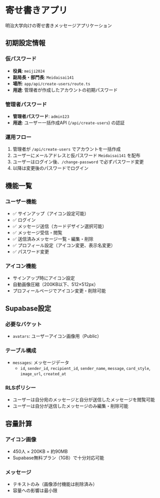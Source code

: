 # 寄せ書きアプリ

明治大学向けの寄せ書きメッセージアプリケーション

## 初期設定情報

### 仮パスワード
- **役員**: `meiji2024`
- **副局長・部門長**: `Meidaisai141`
- **場所**: `app/api/create-users/route.ts`
- **用途**: 管理者が作成したアカウントの初期パスワード

### 管理者パスワード
- **管理者パスワード**: `admin123`
- **用途**: ユーザー一括作成API (`/api/create-users`) の認証

### 運用フロー
1. 管理者が `/api/create-users` でアカウントを一括作成
2. ユーザーにメールアドレスと仮パスワード `Meidaisai141` を配布
3. ユーザーはログイン後、`/change-password` で必ずパスワード変更
4. 以降は変更後のパスワードでログイン

## 機能一覧

### ユーザー機能
- ✅ サインアップ（アイコン設定可能）
- ✅ ログイン
- ✅ メッセージ送信（カードデザイン選択可能）
- ✅ メッセージ受信・閲覧
- ✅ 送信済みメッセージ一覧・編集・削除
- ✅ プロフィール設定（アイコン変更、表示名変更）
- ✅ パスワード変更

### アイコン機能
- サインアップ時にアイコン設定
- 自動画像圧縮（200KB以下、512×512px）
- プロフィールページでアイコン変更・削除可能

## Supabase設定

### 必要なバケット
- `avatars`: ユーザーアイコン画像用（Public）

### テーブル構成
- `messages`: メッセージデータ
  - `id`, `sender_id`, `recipient_id`, `sender_name`, `message`, `card_style`, `image_url`, `created_at`

### RLSポリシー
- ユーザーは自分宛のメッセージと自分が送信したメッセージを閲覧可能
- ユーザーは自分が送信したメッセージのみ編集・削除可能

## 容量計算

### アイコン画像
- 450人 × 200KB = 約90MB
- Supabase無料プラン（1GB）で十分対応可能

### メッセージ
- テキストのみ（画像添付機能は削除済み）
- 容量への影響は最小限
